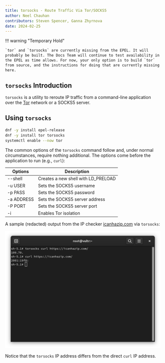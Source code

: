 ```yaml
---
title: torsocks - Route Traffic Via Tor/SOCKS5
author: Neel Chauhan
contributors: Steven Spencer, Ganna Zhyrnova
date: 2024-02-25
---
```


 !!! warning "Temporary Hold"

    `tor` and `torsocks` are currently missing from the EPEL. It will probably be built. The Docs Team will continue to test availability in the EPEL as time allows. For now, your only option is to build `tor` from source, and the instructions for doing that are currently missing here.

## `torsocks` Introduction

`torsocks` is a utility to reroute IP traffic from a command-line application over the [Tor](https://www.torproject.org/) network or a SOCKS5 server.

## Using `torsocks`

```bash
dnf -y install epel-release
dnf -y install tor torsocks
systemctl enable --now tor
```

The common options of the `torsocks` command follow and, under normal circumstances, require nothing additional. The options come before the application to run (e.g., `curl`):

|Options|Description|
|---|---|
|--shell |Creates a new shell with LD\_PRELOAD|
|-u USER |Sets the SOCKS5 username|
|-p PASS |Sets the SOCKS5 password|
|-a ADDRESS |Sets the SOCKS5 server address|
|-P PORT |Sets the SOCKS5 server port|
|-i |Enables Tor isolation|

A sample (redacted) output from the IP checker [icanhazip.com](https://icanhazip.com/) via `torsocks`:

![torsocks output](./images/torsocks.png)

Notice that the `torsocks` IP address differs from the direct `curl` IP address.
